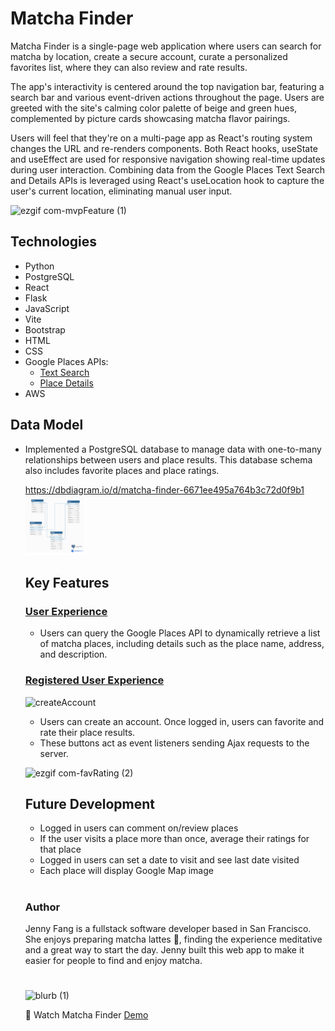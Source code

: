 # Matcha Finder

Matcha Finder is a single-page web application where users can search for matcha by location, create a secure account, curate a personalized favorites list, where they can also review and rate results.

The app's interactivity is centered around the top navigation bar, featuring a search bar and various event-driven actions throughout the page. Users are greeted with the site's calming color palette of beige and green hues, complemented by picture cards showcasing matcha flavor pairings.

Users will feel that they're on a multi-page app as React's routing system changes the URL and re-renders components. Both React hooks, useState and useEffect are used for responsive navigation showing real-time updates during user interaction. Combining data from the Google Places Text Search and Details APIs is leveraged using React's useLocation hook to capture the user's current location, eliminating manual user input.

![ezgif com-mvpFeature (1)](https://github.com/user-attachments/assets/31fb758f-145c-40da-8bcc-c7921cf207e2)

## Technologies

- Python
- PostgreSQL
- React
- Flask
- JavaScript
- Vite
- Bootstrap
- HTML
- CSS
- Google Places APIs:
  - <a href="https://developers.google.com/maps/documentation/places/web-service/text-search"> Text Search </a> 
  - <a href="https://developers.google.com/maps/documentation/places/web-service/details"> Place Details </a>
- AWS

## Data Model

- Implemented a PostgreSQL database to manage data with one-to-many relationships between users and place results. This database schema also includes favorite places and place ratings.

<ul><a href=https://dbdiagram.io/d/matcha-finder-6671ee495a764b3c72d0f9b1>https://dbdiagram.io/d/matcha-finder-6671ee495a764b3c72d0f9b1</a></u>

  <img width="700" alt="dbModel" src="frontend/src/assets/dbmodel.png" style="max-width: 20%;">


## Key Features

### <ins> User Experience </ins>

- Users can query the Google Places API to dynamically retrieve a list of matcha places, including details such as the place name, address, and description.

### <ins> Registered User Experience </ins>

![createAccount](https://github.com/user-attachments/assets/678d4919-1d4e-4570-a313-b33354919c0d)

- Users can create an account. Once logged in, users can favorite and rate their place results.
- These buttons act as event listeners sending Ajax requests to the server.
  
![ezgif com-favRating (2)](https://github.com/user-attachments/assets/5622578a-0f92-4d05-a840-95e4cc4f08d5)


## Future Development

- Logged in users can comment on/review places
- If the user visits a place more than once, average their ratings for that place
- Logged in users can set a date to visit and see last date visited
- Each place will display Google Map image

#

### Author

Jenny Fang is a fullstack software developer based in San Francisco. She enjoys preparing matcha lattes 🍵, finding the experience meditative and a great way to start the day. Jenny built this web app to make it easier for people to find and enjoy matcha.

#
![blurb (1)](https://github.com/user-attachments/assets/58fc6ddf-5d82-45e0-8f18-e3f0f0fd9858)

🔗 Watch Matcha Finder <a href="https://youtu.be/1RKbmN8qf0E?si=6MI4KNiDdFNX2U66"> Demo </a> 
